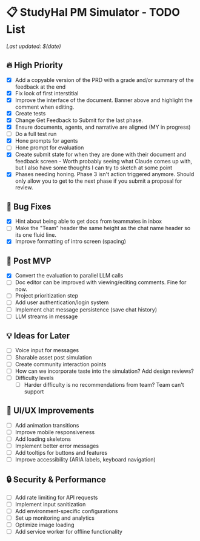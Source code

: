 # 📋 StudyHal PM Simulator - TODO List

*Last updated: $(date)* 

## 🔥 High Priority
- [X] Add a copyable version of the PRD with a grade and/or summary of the feedback at the end
- [X] Fix look of first interstitial
- [X] Improve the interface of the document. Banner above and highlight the comment when editing.
- [X] Create tests
- [X] Change Get Feedback to Submit for the last phase.
- [X] Ensure documents, agents, and narrative are aligned (MY in progress)
- [ ] Do a full test run
- [X] Hone prompts for agents
- [ ] Hone prompt for evaluation
- [X] Create submit state for when they are done with their document and feedback screen - Worth probably seeing what Claude comes up with, but I also have some thoughts I can try to sketch at some point
- [X] Phases needing honing. Phase 3 isn't action triggered anymore. Should only allow you to get to the next phase if you submit a proposal for review.

## 🐛 Bug Fixes
- [X] Hint about being able to get docs from teammates in inbox
- [ ] Make the "Team" header the same height as the chat name header so its one fluid line. 
- [X] Improve formatting of intro screen (spacing)

## 🚀 Post MVP
- [X] Convert the evaluation to parallel LLM calls
- [ ] Doc editor can be improved with viewing/editing comments. Fine for now.
- [ ] Project prioritization step
- [ ] Add user authentication/login system
- [ ] Implement chat message persistence (save chat history)
- [ ] LLM streams in message

## 💡 Ideas for Later
- [ ] Voice input for messages
- [ ] Sharable asset post simulation
- [ ] Create community interaction points
- [ ] How can we incorporate taste into the simulation? Add design reviews?
- [ ] Difficulty levels
    - [ ] Harder difficulty is no recommendations from team? Team can't support

## 🎨 UI/UX Improvements
- [ ] Add animation transitions
- [ ] Improve mobile responsiveness
- [ ] Add loading skeletons
- [ ] Implement better error messages
- [ ] Add tooltips for buttons and features
- [ ] Improve accessibility (ARIA labels, keyboard navigation)

## 🔒 Security & Performance
- [ ] Add rate limiting for API requests
- [ ] Implement input sanitization
- [ ] Add environment-specific configurations
- [ ] Set up monitoring and analytics
- [ ] Optimize image loading
- [ ] Add service worker for offline functionality
